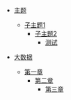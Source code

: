 <!-- docs/_sidebar.md -->
* [主题]()
    * [子主题1](/02/subthem2.md)
      * [子主题2](/01/subthem1.md)
        * [测试](./01/mermain.html)
      
* [大数据]()
  * [第一章](/02/subthem2.md)
      * [第二章](/01/subthem1.md)
        * [第三章](./01/mermain.html)